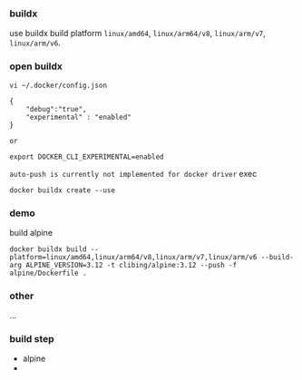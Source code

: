### buildx

use buildx build platform `linux/amd64`, `linux/arm64/v8`, `linux/arm/v7`, `linux/arm/v6`.

### open buildx

```shell
vi ~/.docker/config.json

{ 
    "debug":"true",
    "experimental" : "enabled"
}

or

export DOCKER_CLI_EXPERIMENTAL=enabled
```

`auto-push is currently not implemented for docker driver` exec
```shell
docker buildx create --use
```

### demo

build alpine

```shell
docker buildx build --platform=linux/amd64,linux/arm64/v8,linux/arm/v7,linux/arm/v6 --build-arg ALPINE_VERSION=3.12 -t clibing/alpine:3.12 --push -f alpine/Dockerfile .
```

### other

...

### build step

* alpine
* 
